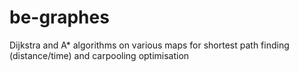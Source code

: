# be-graphes
Dijkstra and A* algorithms on various maps for shortest path finding (distance/time) and carpooling optimisation
